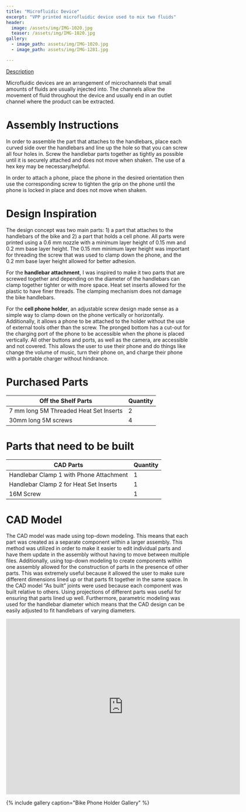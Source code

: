 ```yaml
---
title: "Microfluidic Device"
excerpt: "VPP printed microfluidic device used to mix two fluids"
header:
  image: /assets/img/IMG-1020.jpg
  teaser: /assets/img/IMG-1020.jpg
gallery:
  - image_path: assets/img/IMG-1020.jpg
  - image_path: assets/img/IMG-1281.jpg

---
```


<ins>Description</ins>

Microfluidic devices are an arrangement of microchannels that small amounts of fluids are usually injected into. The channels allow the movement of fluid throughout the device and usually end in an outlet channel where the product can be extracted. 

# Assembly Instructions
In order to assemble the part that attaches to the handlebars, place each curved side over the handlebars and line up the hole so that you can screw all four holes in. Screw the handlebar parts together as tightly as possible until it is securely attached and does not move when shaken. The use of a hex key may be necessary/helpful. 

In order to attach a phone, place the phone in the desired orientation then use the corresponding screw to tighten the grip on the phone until the phone is locked in place and does not move when shaken. 

# Design Inspiration
The design concept was two main parts: 1) a part that attaches to the handlebars of the bike and 2) a part that holds a cell phone. All parts were printed using a 0.6 mm nozzle with a minimum layer height of 0.15 mm and 0.2 mm base layer height. The 0.15 mm minimum layer height was important for threading the screw that was used to clamp down the phone, and the 0.2 mm base layer height allowed for better adhesion. 

For the **handlebar attachment**, I was inspired to make it two parts that are screwed together and depending on the diameter of the handlebars can clamp together tighter or with more space. Heat set inserts allowed for the plastic to have finer threads. The clamping mechanism does not damage the bike handlebars. 

For the **cell phone holder**, an adjustable screw design made sense as a simple way to clamp down on the phone vertically or horizontally. Additionally, it allows a phone to be attached to the holder without the use of external tools other than the screw. The pronged bottom has a cut-out for the charging port of the phone to be accessible when the phone is placed vertically. All other buttons and ports, as well as the camera, are accessible and not covered. This allows the user to use their phone and do things like change the volume of music, turn their phone on, and charge their phone with a portable charger without hindrance.

# Purchased Parts 

| Off the Shelf Parts  | Quantity  | 
| ------------- | ------------- | 
| 7 mm long 5M Threaded Heat Set Inserts | 2  | 
| 30mm long 5M screws  | 4  | 

# Parts that need to be built

| CAD Parts  | Quantity  | 
| ------------- | ------------- | 
| Handlebar Clamp 1 with Phone Attachment  | 1  | 
| Handlebar Clamp 2 for Heat Set Inserts| 1  | 
| 16M Screw  | 1  | 

# CAD Model
The CAD model was made using top-down modeling. This means that each part was created as a separate component within a larger assembly. This method was utilized in order to make it easier to edit individual parts and have them update in the assembly without having to move between multiple files. Additionally, using top-down modeling to create components within one assembly allowed for the construction of parts in the presence of other parts. This was extremely useful because it allowed the user to make sure different dimensions lined up or that parts fit together in the same space. In the CAD model “As built” joints were used because each component was built relative to others. Using projections of different parts was useful for ensuring that parts lined up well. Furthermore, parametric modeling was used for the handlebar diameter which means that the CAD design can be easily adjusted to fit handlebars of varying diameters.

<iframe src="https://vanderbilt643.autodesk360.com/shares/public/SH512d4QTec90decfa6e382be1ad815d3c5d?mode=embed" width="640" height="480" allowfullscreen="true" webkitallowfullscreen="true" mozallowfullscreen="true"  frameborder="0"></iframe>



{% include gallery caption="Bike Phone Holder Gallery" %}
